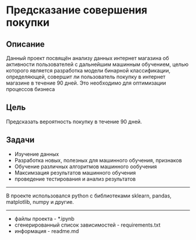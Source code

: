 # Предсказание совершения покупки


## Описание


Данный проект посвящён анализу данных интернет магазина об активности пользователей с дальнейшим машинным обучением, целью которого является разработка модели бинарной классификации, определяющей, совершит ли пользователь покупку в интернет магазине в течение 90 дней. Это необходимо для оптимизации процессов бизнеса


## Цель

Предсказать вероятность покупку в течение 90 дней.

## Задачи

- Изучение данных
- Разработка новых, полезных для машинного обучения, признаков
- Обучение различных алгоритмов машинного ообучения
- Максимзация результатов машинного обучения
- проведение тестирования и анализ результатов

---

В проекте использовался python с библиотеками sklearn, pandas, matplotlib, numpy и другие.

---


- файлы проекта - \*.ipynb
- сгенерированный список зависимостей - requirements.txt
- информация - readme.md
